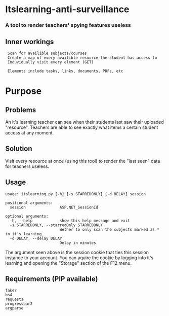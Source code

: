 # Itslearning-anti-surveillance
### A tool to render teachers' spying features useless
## Inner workings
```
 Scan for availible subjects/courses
 Create a map of every availible resource the student has access to
 Induvidually visit every element (GET)
 
 Elements include tasks, links, documents, PDFs, etc
```

# Purpose
## Problems
 An it's learning teacher can see when their students last saw their uploaded "resource".
 Teachers are able to see exactly what items a certain student access at any moment.
## Solution
 Visit every resource at once (using this tool) to render the "last seen" data for teachers useless.

## Usage
```
usage: itslearning.py [-h] [-s STARREDONLY] [-d DELAY] session

positional arguments:
  session               ASP.NET_SessionId

optional arguments:
  -h, --help            show this help message and exit
  -s STARREDONLY, --starredOnly STARREDONLY
                        Wether to only scan the subjects marked as * in it's learning
  -d DELAY, --delay DELAY
                        Delay in minutes

```
 The argument seen above is the session cookie that ties this session instance to your account.
 You can aquire the cookie by logging into it's learning and opening the "Storage" section of the F12 menu.

## Requirements (PIP available)
```
faker
bs4
requests
progressbar2
argparse
```
